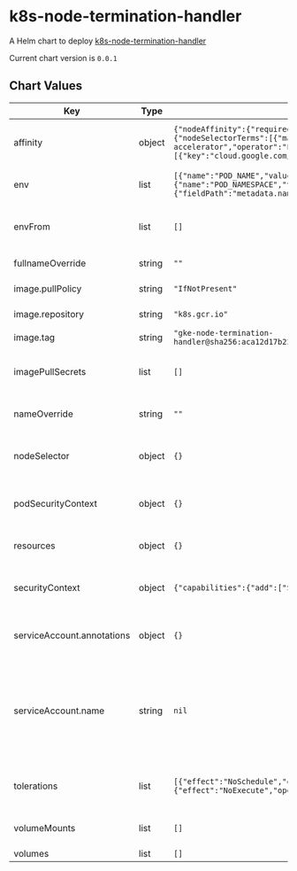 k8s-node-termination-handler
============================
A Helm chart to deploy [k8s-node-termination-handler](https://github.com/GoogleCloudPlatform/k8s-node-termination-handler)

Current chart version is `0.0.1`





## Chart Values

| Key | Type | Default | Description |
|-----|------|---------|-------------|
| affinity | object | `{"nodeAffinity":{"requiredDuringSchedulingIgnoredDuringExecution":{"nodeSelectorTerms":[{"matchExpressions":[{"key":"cloud.google.com/gke-accelerator","operator":"Exists"}]},{"matchExpressions":[{"key":"cloud.google.com/gke-preemptible","operator":"Exists"}]}]}}}` | affinity for scheduler pod assignment |
| env | list | `[{"name":"POD_NAME","valueFrom":{"fieldRef":{"fieldPath":"metadata.name"}}},{"name":"POD_NAMESPACE","valueFrom":{"fieldRef":{"fieldPath":"metadata.namespace"}}},{"name":"SLACK_WEBHOOK_URL","value":""}]` | environment variables for the container |
| envFrom | list | `[]` | environment variable sources for the container |
| fullnameOverride | string | `""` | full name of the chart. |
| image.pullPolicy | string | `"IfNotPresent"` | image pull policy |
| image.repository | string | `"k8s.gcr.io"` | image repository |
| image.tag | string | `"gke-node-termination-handler@sha256:aca12d17b222dfed755e28a44d92721e477915fb73211d0a0f8925a1fa847cca"` | image tag |
| imagePullSecrets | list | `[]` | image pull secret for private images |
| nameOverride | string | `""` | override name of the chart |
| nodeSelector | object | `{}` | node for scheduler pod assignment |
| podSecurityContext | object | `{}` | specifies security settings for a pod |
| resources | object | `{}` | custom resource configuration |
| securityContext | object | `{"capabilities":{"add":["SYS_BOOT"]}}` | specifies security settings for a container |
| serviceAccount.annotations | object | `{}` | annotations to add to the service account |
| serviceAccount.name | string | `nil` | the name of the service account to use; if not set, a name is generated using the fullname template |
| tolerations | list | `[{"effect":"NoSchedule","operator":"Exists"},{"effect":"NoExecute","operator":"Exists"}]` | tolerations for scheduler pod assignment |
| volumeMounts | list | `[]` | additional volume mounts |
| volumes | list | `[]` | volumes |
